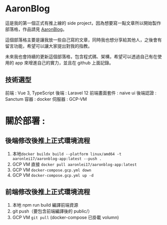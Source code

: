 # AaronBlog

這是我的第一個正式有推上線的 side project，因為想要寫一點文章所以開始製作部落格，作品請見 [AaronBlog](https://aaronlei.com/)。

這個部落格主要是讓我放一些自己寫的文章，同時我也想分享給其他人，之後會有留言功能，希望可以讓大家提出對我的指教。

未來我也會持續的更新這個部落格，包含程式碼、架構，希望可以透過自己有在使用的 app 來增進自己的實力，並且在 github 上面記錄。

## 技術選型

前端 : Vue 3, TypeScript
後端 : Laravel 12
前端畫面套件 : naive ui
後端認證 : Sanctum 
容器 : docker
伺服器 : GCP-VM

# 關於部署 :

## 後端修改後推上正式環境流程

1. 本地```docker buildx build --platform linux/amd64 -t aaronlei17/aaronblog-app:latest --push .```
2. GCP VM 直接 ```docker pull aaronlei17/aaronblog-app:latest```
3. GCP VM ```docker-compose.gcp.yml down```
4. GCP VM ```docker-compose.gcp.yml up -d```

## 前端修改後推上正式環境流程

1. 本地 npm run build 編譯前端資源
2. git push（要包含前端編譯後的 public/）
3. GCP VM ```git pull``` (docker-compose 已掛載 volumn) 